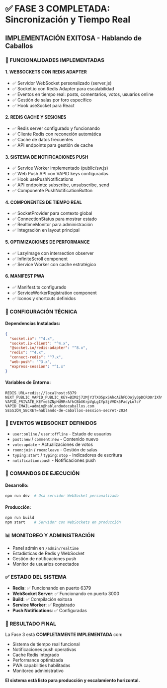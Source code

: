 # ✅ FASE 3 COMPLETADA: Sincronización y Tiempo Real

## IMPLEMENTACIÓN EXITOSA - Hablando de Caballos

### 🚀 FUNCIONALIDADES IMPLEMENTADAS

#### 1. WEBSOCKETS CON REDIS ADAPTER
- ✅ Servidor WebSocket personalizado (server.js)
- ✅ Socket.io con Redis Adapter para escalabilidad
- ✅ Eventos en tiempo real: posts, comentarios, votos, usuarios online
- ✅ Gestión de salas por foro específico
- ✅ Hook useSocket para React

#### 2. REDIS CACHE Y SESIONES
- ✅ Redis server configurado y funcionando
- ✅ Cliente Redis con reconexión automática
- ✅ Cache de datos frecuentes
- ✅ API endpoints para gestión de cache

#### 3. SISTEMA DE NOTIFICACIONES PUSH
- ✅ Service Worker implementado (public/sw.js)
- ✅ Web Push API con VAPID keys configuradas
- ✅ Hook usePushNotifications
- ✅ API endpoints: subscribe, unsubscribe, send
- ✅ Componente PushNotificationButton

#### 4. COMPONENTES DE TIEMPO REAL
- ✅ SocketProvider para contexto global
- ✅ ConnectionStatus para mostrar estado
- ✅ RealtimeMonitor para administración
- ✅ Integración en layout principal

#### 5. OPTIMIZACIONES DE PERFORMANCE
- ✅ LazyImage con intersection observer
- ✅ InfiniteScroll component
- ✅ Service Worker con cache estratégico

#### 6. MANIFEST PWA
- ✅ Manifest.ts configurado
- ✅ ServiceWorkerRegistration component
- ✅ Iconos y shortcuts definidos

### 🔧 CONFIGURACIÓN TÉCNICA

#### Dependencias Instaladas:
```json
{
  "socket.io": "^4.x",
  "socket.io-client": "^4.x", 
  "@socket.io/redis-adapter": "^8.x",
  "redis": "^4.x",
  "connect-redis": "^7.x",
  "web-push": "^3.x",
  "express-session": "^1.x"
}
```

#### Variables de Entorno:
```env
REDIS_URL=redis://localhost:6379
NEXT_PUBLIC_VAPID_PUBLIC_KEY=BIM2j72MjY3TXO5pxSAhcAEhFDOojy0pDCRO0rIXht5DF_cj9zNpcojL9j9may8gk_xukLdI1ACQ_W10kVqkiFQ
VAPID_PRIVATE_KEY=e5ZNpHd9RrAfkCBbXKrpVgLgIYp3jVVDk5PadyLo7cY
VAPID_EMAIL=admin@hablandodecaballos.com
SESSION_SECRET=hablando-de-caballos-session-secret-2024
```

### 🎯 EVENTOS WEBSOCKET DEFINIDOS
- `user:online` / `user:offline` - Estado de usuarios
- `post:new` / `comment:new` - Contenido nuevo
- `vote:update` - Actualizaciones de votos
- `room:join` / `room:leave` - Gestión de salas
- `typing:start` / `typing:stop` - Indicadores de escritura
- `notification:push` - Notificaciones push

### 🚀 COMANDOS DE EJECUCIÓN

#### Desarrollo:
```bash
npm run dev  # Usa servidor WebSocket personalizado
```

#### Producción:
```bash
npm run build
npm start    # Servidor con WebSockets en producción
```

### 📊 MONITOREO Y ADMINISTRACIÓN
- Panel admin en `/admin/realtime`
- Estadísticas de Redis y WebSocket
- Gestión de notificaciones push
- Monitor de usuarios conectados

### ✅ ESTADO DEL SISTEMA
- **Redis**: ✅ Funcionando en puerto 6379
- **WebSocket Server**: ✅ Funcionando en puerto 3000
- **Build**: ✅ Compilación exitosa
- **Service Worker**: ✅ Registrado
- **Push Notifications**: ✅ Configuradas

### 🎉 RESULTADO FINAL
La Fase 3 está **COMPLETAMENTE IMPLEMENTADA** con:
- Sistema de tiempo real funcional
- Notificaciones push operativas  
- Cache Redis integrado
- Performance optimizada
- PWA capabilities habilitadas
- Monitoreo administrativo

**El sistema está listo para producción y escalamiento horizontal.**

